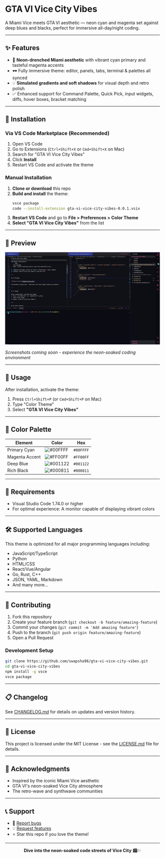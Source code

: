 # GTA VI Vice City Vibes

A Miami Vice meets GTA VI aesthetic — neon cyan and magenta set against deep blues and blacks, perfect for immersive all-day/night coding.

---

## ✨ Features

- 🎨 **Neon-drenched Miami aesthetic** with vibrant cyan primary and tasteful magenta accents  
- 🕶️ Fully immersive theme: editor, panels, tabs, terminal & palettes all synced  
- 💡 **Simulated gradients and soft shadows** for visual depth and retro polish  
- ✅ Enhanced support for Command Palette, Quick Pick, input widgets, diffs, hover boxes, bracket matching

---

## 🚀 Installation

### Via VS Code Marketplace (Recommended)
1. Open VS Code
2. Go to Extensions (`Ctrl+Shift+X` or `Cmd+Shift+X` on Mac)
3. Search for "GTA VI Vice City Vibes"
4. Click **Install**
5. Restart VS Code and activate the theme

### Manual Installation
1. **Clone or download** this repo  
2. **Build and install** the theme:
   ```bash
   vsce package
   code --install-extension gta-vi-vice-city-vibes-0.0.1.vsix
   ```
3. **Restart VS Code** and go to **File > Preferences > Color Theme**
4. **Select "GTA VI Vice City Vibes"** from the list

---

## 📸 Preview

![Theme Preview](images/preview.png)

*Screenshots coming soon - experience the neon-soaked coding environment*

---

## 🎯 Usage

After installation, activate the theme:
1. Press `Ctrl+Shift+P` (or `Cmd+Shift+P` on Mac)
2. Type "Color Theme"  
3. Select **"GTA VI Vice City Vibes"**

---

## 🎨 Color Palette

| Element | Color | Hex |
|---------|-------|-----|
| Primary Cyan | ![#00FFFF](https://via.placeholder.com/15/00FFFF/000000?text=+) | `#00FFFF` |
| Magenta Accent | ![#FF00FF](https://via.placeholder.com/15/FF00FF/000000?text=+) | `#FF00FF` |
| Deep Blue | ![#001122](https://via.placeholder.com/15/001122/000000?text=+) | `#001122` |
| Rich Black | ![#000811](https://via.placeholder.com/15/000811/000000?text=+) | `#000811` |

---

## 🔧 Requirements

- Visual Studio Code 1.74.0 or higher
- For optimal experience: A monitor capable of displaying vibrant colors

---

## 🛠️ Supported Languages

This theme is optimized for all major programming languages including:
- JavaScript/TypeScript
- Python  
- HTML/CSS
- React/Vue/Angular
- Go, Rust, C++
- JSON, YAML, Markdown
- And many more...

---

## 🤝 Contributing

1. Fork this repository
2. Create your feature branch (`git checkout -b feature/amazing-feature`)
3. Commit your changes (`git commit -m 'Add amazing feature'`)
4. Push to the branch (`git push origin feature/amazing-feature`)
5. Open a Pull Request

### Development Setup
```bash
git clone https://github.com/swapsha96/gta-vi-vice-city-vibes.git
cd gta-vi-vice-city-vibes
npm install -g vsce
vsce package
```

---

## 📋 Changelog

See [CHANGELOG.md](CHANGELOG.md) for details on updates and version history.

---

## 📄 License

This project is licensed under the MIT License - see the [LICENSE.md](LICENSE.md) file for details.

---

## 🙏 Acknowledgments

- Inspired by the iconic Miami Vice aesthetic
- GTA VI's neon-soaked Vice City atmosphere  
- The retro-wave and synthwave communities

---

## 📞 Support

- 🐛 [Report bugs](https://github.com/swapsha96/gta-vi-vice-city-vibes/issues)
- 💡 [Request features](https://github.com/swapsha96/gta-vi-vice-city-vibes/issues)
- ⭐ Star this repo if you love the theme!

---

<div align="center">

**Dive into the neon-soaked code streets of Vice City** 🏙️✨

</div>

